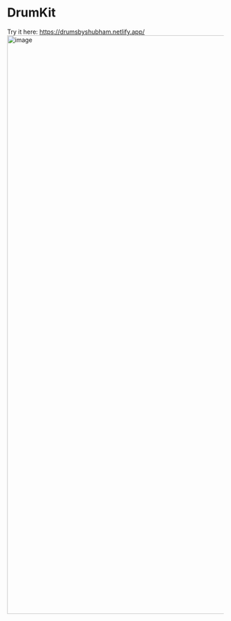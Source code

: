 # DrumKit

Try it here: https://drumsbyshubham.netlify.app/
<img width="1346" alt="image" src="https://github.com/ShubhamSharma2003/DrumKit/assets/117969915/929fa676-5237-49b4-acde-0b7437f03ebc">



